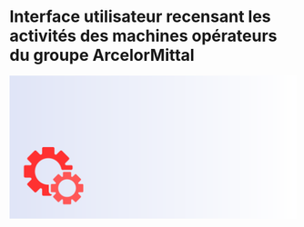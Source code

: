 # Interface utilisateur recensant les activités des machines opérateurs du groupe ArcelorMittal
![](https://github.com/bil-ela/projet_ArcelorMittal/blob/main/banner.png)
